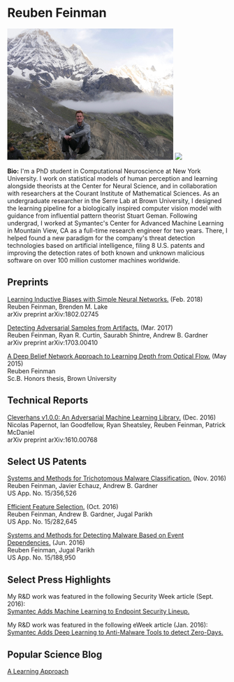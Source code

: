 # Reuben Feinman

<img src="https://github.com/rfeinman/rfeinman.github.io/blob/master/images/avatar.jpeg" width="380" height="300">
<img src="{{ site.url }}/images/avatar.jpeg">

**Bio:** I'm a PhD student in Computational Neuroscience at New York University.
I work on statistical models of human perception and learning alongside theorists at the Center for Neural Science,
and in collaboration with researchers at the Courant Institute of Mathematical Sciences.
As an undergraduate researcher in the Serre Lab at Brown University, I designed the
learning pipeline for a biologically inspired computer vision model with guidance from influential pattern theorist Stuart Geman.
Following undergrad, I worked at Symantec's Center for Advanced Machine Learning in Mountain View, CA
as a full-time research engineer for two years.
There, I helped found a new paradigm for the company's threat detection technologies
based on artificial intelligence, filing 8 U.S. patents and improving the detection rates of
both known and unknown malicious software on over 100 million customer machines worldwide.


## Preprints

[Learning Inductive Biases with Simple Neural Networks.](https://arxiv.org/pdf/1802.02745.pdf)
(Feb. 2018)<br/>
Reuben Feinman, Brenden M. Lake<br/>
arXiv preprint arXiv:1802.02745<br/>

[Detecting Adversarial Samples from Artifacts.](https://arxiv.org/pdf/1703.00410.pdf)
(Mar. 2017)<br/>
Reuben Feinman, Ryan R. Curtin, Saurabh Shintre, Andrew B. Gardner<br/>
arXiv preprint arXiv:1703.00410<br/>

[A Deep Belief Network Approach to Learning Depth from Optical Flow.](https://github.com/rfeinman/rfeinman.github.io/blob/master/files/ReubenFeinmanThesis.pdf)
(May 2015)<br/>
Reuben Feinman<br/>
Sc.B. Honors thesis, Brown University<br/>

## Technical Reports

[Cleverhans v1.0.0: An Adversarial Machine Learning Library.](https://arxiv.org/pdf/1610.00768v3.pdf)
(Dec. 2016)<br/>
Nicolas Papernot, Ian Goodfellow, Ryan Sheatsley, Reuben Feinman, Patrick McDaniel<br/>
arXiv preprint arXiv:1610.00768<br/>

## Select US Patents

[Systems and Methods for Trichotomous Malware Classification.](https://scholar.google.com/citations?view_op=view_citation&hl=en&user=qOC97ysAAAAJ&imq=Reuben+Feinman&citation_for_view=qOC97ysAAAAJ:2osOgNQ5qMEC)
(Nov. 2016)<br/>
Reuben Feinman, Javier Echauz, Andrew B. Gardner<br/>
US App. No. 15/356,526<br/>

[Efficient Feature Selection.](https://scholar.google.com/citations?view_op=view_citation&hl=en&user=qOC97ysAAAAJ&imq=Reuben+Feinman&citation_for_view=qOC97ysAAAAJ:9yKSN-GCB0IC)
(Oct. 2016)<br/>
Reuben Feinman, Andrew B. Gardner, Jugal Parikh<br/>
US App. No. 15/282,645<br/>

[Systems and Methods for Detecting Malware Based on Event Dependencies.](https://scholar.google.com/citations?view_op=view_citation&hl=en&user=qOC97ysAAAAJ&imq=Reuben+Feinman&citation_for_view=qOC97ysAAAAJ:d1gkVwhDpl0C)
(Jun. 2016)<br/>
Reuben Feinman, Jugal Parikh<br/>
US App. No. 15/188,950<br/>

## Select Press Highlights

My R&D work was featured in the following Security Week article (Sept. 2016):<br/>
[Symantec Adds Machine Learning to Endpoint Security Lineup.](http://www.securityweek.com/symantec-adds-machine-learning-endpoint-security-lineup)


My R&D work was featured in the following eWeek article (Jan. 2016):<br/>
[Symantec Adds Deep Learning to Anti-Malware Tools to detect Zero-Days.](http://www.eweek.com/security/symantec-adds-deep-learning-to-anti-malware-tools-to-detect-zero-days)


## Popular Science Blog

[A Learning Approach](http://www.alearningapproach.com)

